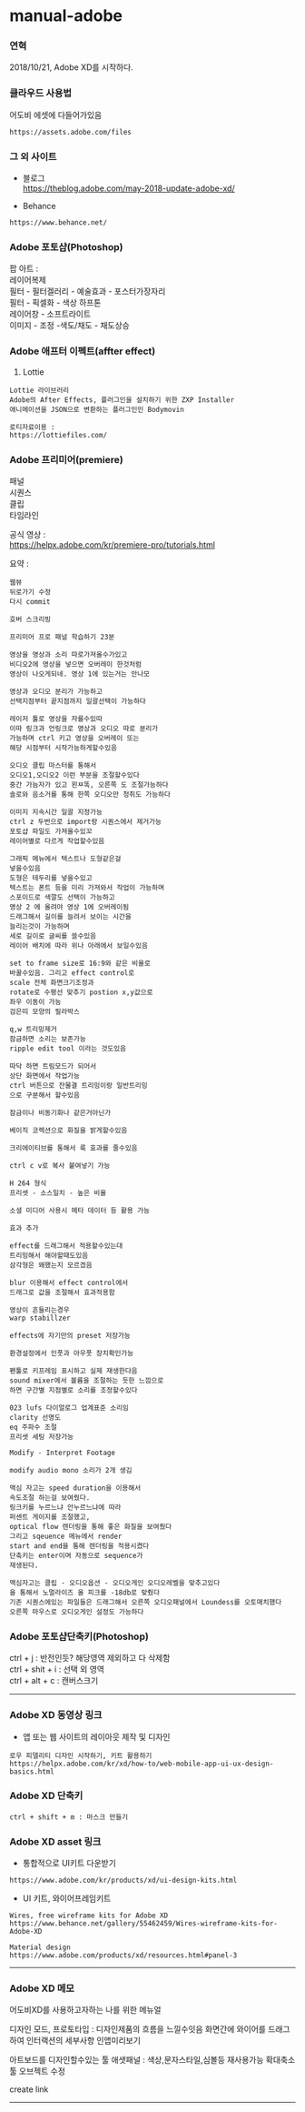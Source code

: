 # manual-adobe

### 연혁
2018/10/21, Adobe XD를 시작하다. 


### 클라우드 사용법

어도비 에셋에 다들어가있음
```
https://assets.adobe.com/files
```

### 그 외 사이트

- 블로그  
https://theblog.adobe.com/may-2018-update-adobe-xd/  

- Behance
```
https://www.behance.net/
```

### Adobe 포토샵(Photoshop)

팝 아트 :  
레이어복제  
필터 - 필터겔러리 - 예술효과 - 포스터가장자리  
필터 - 픽셀화 - 색상 하프톤  
레이어창 - 소프트라이트  
이미지 - 조정 -색도/채도 - 채도상승 

### Adobe 애프터 이펙트(affter effect)
1. Lottie
```
Lottie 라이브러리
Adobe의 After Effects, 플러그인을 설치하기 위한 ZXP Installer
애니메이션을 JSON으로 변환하는 플러그인인 Bodymovin

로티자료이용 : 
https://lottiefiles.com/
```

### Adobe 프리미어(premiere)
패널  
시퀀스  
클립  
타임라인  

공식 영상 :  
https://helpx.adobe.com/kr/premiere-pro/tutorials.html  

요약 : 
```
웹뷰
뒤로가기 수정
다시 commit

호버 스크리빙

프리미어 프로 패널 학습하기 23분

영상을 영상과 소리 따로가져올수가있고
비디오2에 영상을 넣으면 오버레이 한것처럼
영상이 나오게되네. 영상 1에 있는거는 안나모

영상과 오디오 분리가 가능하고
선택지점부터 끝지점까지 일괄선택이 가능하다

레이저 툴로 영상을 자를수있따
이따 링크과 언링크로 영상과 오디오 따로 분리가
가능하며 ctrl 키고 영상을 오버레이 또는
해당 시점부터 시작가능하게할수있음

오디오 클립 마스터를 통해서
오디오1,오디오2 이런 부분을 조절할수있다
중간 가늠자가 있고 왼ㅉ똑, 오른쪽 도 조절가능하다
솔로와 음소거를 통해 한쪽 오디오만 청취도 가능하다

이미지 지속시간 일괄 지정가능
ctrl z 두번으로 import랑 시퀀스에서 제거가능
포토샵 파일도 가져올수있꼬
레이어별로 다르게 작업할수있음

그래픽 메뉴에서 텍스트나 도형같은걸
넣을수있음
도형은 테두리를 넣을수있고
텍스트는 폰트 등을 미리 가져와서 작업이 가능하며
스포이드로 색깔도 선택이 가능하고
영상 2 에 올려야 영상 1에 오버레이됨
드래그해서 길이를 늘려서 보이는 시간을
늘리는것이 가능하며
세로 길이로 글씨를 쓸수있음
레이어 배치에 따라 위나 아래에서 보일수있음

set to frame size로 16:9와 같은 비율로
바꿀수있음. 그리고 effect control로
scale 전체 화면크기조정과
rotate로 수평선 맞추기 postion x,y값으로
좌우 이동이 가능
검은띠 모양의 필라박스

q,w 트리밍제거
잠금하면 소리는 보존가능
ripple edit tool 이라는 것도있음

따닥 하면 트림모드가 되어서
상단 화면에서 작업가능
ctrl 버튼으로 잔물결 트리밍이랑 일반트리밍
으로 구분해서 할수있음

잠금이나 비동기화나 같은거아닌가

베이직 코렉션으로 화질을 밝게할수있음

크리에이티브를 통해서 룩 효과를 줄수있음

ctrl c v로 복사 붙여넣기 가능

H 264 형식
프리셋 - 소스일치 - 높은 비율

소셜 미디어 사용시 메타 데이터 등 활용 가능

효과 추가

effect를 드래그해서 적용할수있는대
트리밍해서 해야할때도있음
삼각형은 왜했는지 모르겠음

blur 이용해서 effect control에서
드래그로 값을 조절해서 효과적용함

영상이 흔들리는경우
warp stabillzer

effects에 자기만의 preset 저장가능

환경설정에서 인풋과 아우풋 장치확인가능

펜툴로 키프레임 표시하고 실제 재생한다음
sound mixer에서 볼륨을 조절하는 듯한 느낌으로
하면 구간별 지점별로 소리를 조정할수있다

023 lufs 다이얼로그 업계표준 소리임
clarity 선명도
eq 주파수 조절
프리셋 세팅 저장가능

Modify - Interpret Footage

modify audio mono 소리가 2개 생김

맥심 자고는 speed duration을 이용해서
속도조절 하는걸 보여줬다.
링크키를 누르느냐 안누르느냐에 따라
퍼센트 게이지를 조절했고,
optical flow 렌더링을 통해 좋은 화질을 보여줬다
그리고 sqeuence 메뉴에서 render
start and end을 통해 렌더링을 적용시켰다
단축키는 enter이며 자동으로 sequence가
재생된다.

맥심자고는 클립 - 오디오옵션 - 오디오게인 오디오레벨을 맞추고있다
을 통해서 노멀라이즈 올 피크를 -18db로 맞췄다
기존 시퀀스에있는 파일들은 드래그해서 오른쪽 오디오패널에서 Loundess를 오토매치했다
오른쪽 마우스로 오디오게인 설정도 가능하다

```

### Adobe 포토샵단축키(Photoshop) 

ctrl + j : 반전인듯? 해당영역 제외하고 다 삭제함   
ctrl + shit + i : 선택 외 영역  
ctrl + alt + c : 캔버스크기  

<hr/>

### Adobe XD 동영상 링크
- 앱 또는 웹 사이트의 레이아웃 제작 및 디자인
```
로우 피델리티 디자인 시작하기, 키트 활용하기
https://helpx.adobe.com/kr/xd/how-to/web-mobile-app-ui-ux-design-basics.html
```

### Adobe XD 단축키
```
ctrl + shift + m : 마스크 만들기
```

### Adobe XD asset 링크

- 통합적으로 UI키트 다운받기
```
https://www.adobe.com/kr/products/xd/ui-design-kits.html
```

- UI 키트, 와이어프레임키트
```
Wires, free wireframe kits for Adobe XD
https://www.behance.net/gallery/55462459/Wires-wireframe-kits-for-Adobe-XD

Material design
https://www.adobe.com/products/xd/resources.html#panel-3
```
<hr/>

### Adobe XD 메모
어도비XD를 사용하고자하는 나를 위한 메뉴얼

디자인 모드, 
프로토타입 : 디자인제품의 흐름을 느낄수잇음
화면간에 와이어를 드래그하여 인터랙션의 세부사항
인앱미리보기

아트보드를 디자인할수있는 툴
애샛패널 : 색상,문자스타일,심볼등 재사용가능
확대축소 툴
오브젝트 수정

create link

<hr/>
